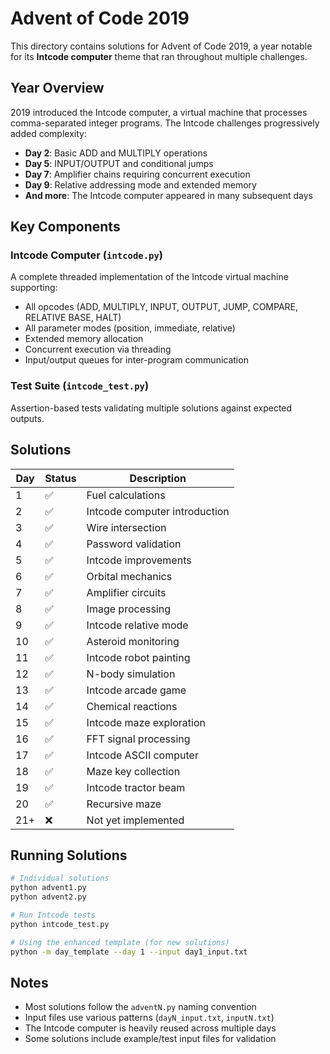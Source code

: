 # Advent of Code 2019

This directory contains solutions for Advent of Code 2019, a year notable for its **Intcode computer** theme that ran throughout multiple challenges.

## Year Overview

2019 introduced the Intcode computer, a virtual machine that processes comma-separated integer programs. The Intcode challenges progressively added complexity:

- **Day 2**: Basic ADD and MULTIPLY operations
- **Day 5**: INPUT/OUTPUT and conditional jumps  
- **Day 7**: Amplifier chains requiring concurrent execution
- **Day 9**: Relative addressing mode and extended memory
- **And more**: The Intcode computer appeared in many subsequent days

## Key Components

### Intcode Computer (`intcode.py`)
A complete threaded implementation of the Intcode virtual machine supporting:
- All opcodes (ADD, MULTIPLY, INPUT, OUTPUT, JUMP, COMPARE, RELATIVE BASE, HALT)
- All parameter modes (position, immediate, relative)
- Extended memory allocation
- Concurrent execution via threading
- Input/output queues for inter-program communication

### Test Suite (`intcode_test.py`)
Assertion-based tests validating multiple solutions against expected outputs.

## Solutions

| Day | Status | Description |
|-----|--------|-------------|
| 1   | ✅ | Fuel calculations |
| 2   | ✅ | Intcode computer introduction |
| 3   | ✅ | Wire intersection |
| 4   | ✅ | Password validation |
| 5   | ✅ | Intcode improvements |
| 6   | ✅ | Orbital mechanics |
| 7   | ✅ | Amplifier circuits |
| 8   | ✅ | Image processing |
| 9   | ✅ | Intcode relative mode |
| 10  | ✅ | Asteroid monitoring |
| 11  | ✅ | Intcode robot painting |
| 12  | ✅ | N-body simulation |
| 13  | ✅ | Intcode arcade game |
| 14  | ✅ | Chemical reactions |
| 15  | ✅ | Intcode maze exploration |
| 16  | ✅ | FFT signal processing |
| 17  | ✅ | Intcode ASCII computer |
| 18  | ✅ | Maze key collection |
| 19  | ✅ | Intcode tractor beam |
| 20  | ✅ | Recursive maze |
| 21+ | ❌ | Not yet implemented |

## Running Solutions

```bash
# Individual solutions
python advent1.py
python advent2.py

# Run Intcode tests
python intcode_test.py

# Using the enhanced template (for new solutions)
python -m day_template --day 1 --input day1_input.txt
```

## Notes

- Most solutions follow the `adventN.py` naming convention
- Input files use various patterns (`dayN_input.txt`, `inputN.txt`)
- The Intcode computer is heavily reused across multiple days
- Some solutions include example/test input files for validation